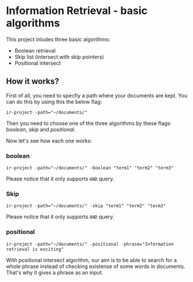 # Information Retrieval - basic algorithms

This project inludes three basic algorithms:
- Boolean retrieval
- Skip list (intersect with skip pointers)
- Positional intersect

## How it works?

First of all, you need to specfiy a path where your documents are kept. You can do this by using this the below flag:
```
ir-project -path="~/documents/"
```

Then you need to choose one of the three algorithms by these flags: _boolean_, _skip_ and _positional_.

Now let's see how each one works:

### boolean
```
ir-project -path="~/documents/" -boolean "term1" "term2" "term3"
```

Please notice that it only supports `AND` query.

### Skip
```
ir-project -path="~/documents/" -skip "term1" "term2" "term3"
```

Please notice that it only supports `AND` query.

### positional
```
ir-project -path="~/documents/" -positional -phrase="Information retrieval is exciting"
```

With positional intersect algorithm, our aim is to be able to search for a whole phrase instead of checking existense of some words in documents. That's why it gives a phrase as an input.